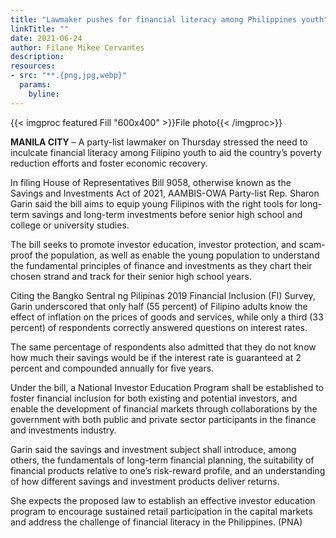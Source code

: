 ```yaml
---
title: "Lawmaker pushes for financial literacy among Philippines youth"
linkTitle: ""
date: 2021-06-24
author: Filane Mikee Cervantes
description:
resources:
- src: "**.{png,jpg,webp}"
  params:
    byline: 
---
```

{{< imgproc featured Fill "600x400" >}}File photo{{< /imgproc>}}

**MANILA CITY** –  A party-list lawmaker on Thursday stressed the need to inculcate financial literacy among Filipino youth to aid the country’s poverty reduction efforts and foster economic recovery.

In filing House of Representatives Bill 9058, otherwise known as the Savings and Investments Act of 2021, AAMBIS-OWA Party-list Rep. Sharon Garin said the bill aims to equip young Filipinos with the right tools for long-term savings and long-term investments before senior high school and college or university studies.

The bill seeks to promote investor education, investor protection, and scam-proof the population, as well as enable the young population to understand the fundamental principles of finance and investments as they chart their chosen strand and track for their senior high school years.

Citing the Bangko Sentral ng Pilipinas 2019 Financial Inclusion (FI) Survey, Garin underscored that only half (55 percent) of Filipino adults know the effect of inflation on the prices of goods and services, while only a third (33 percent) of respondents correctly answered questions on interest rates.

The same percentage of respondents also admitted that they do not know how much their savings would be if the interest rate is guaranteed at 2 percent and compounded annually for five years.

Under the bill, a National Investor Education Program shall be established to foster financial inclusion for both existing and potential investors, and enable the development of financial markets through collaborations by the government with both public and private sector participants in the finance and investments industry.

Garin said the savings and investment subject shall introduce, among others, the fundamentals of long-term financial planning, the suitability of financial products relative to one’s risk-reward profile, and an understanding of how different savings and investment products deliver returns.

She expects the proposed law to establish an effective investor education program to encourage sustained retail participation in the capital markets and address the challenge of financial literacy in the Philippines. (PNA)